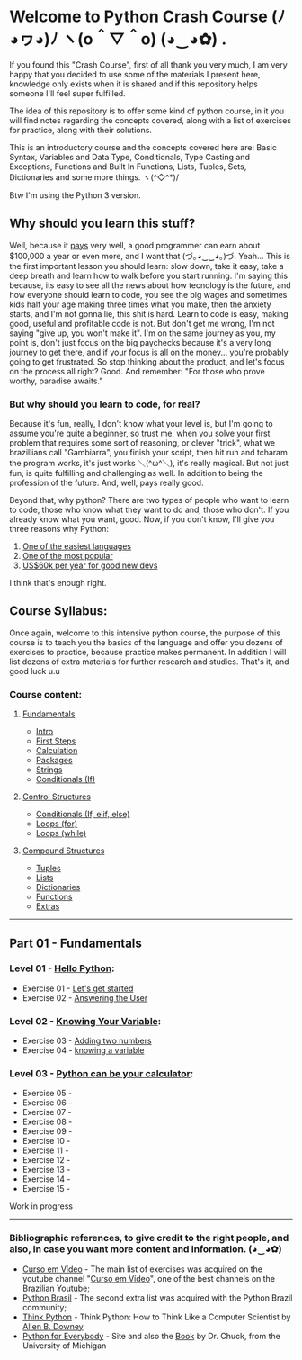 # Welcome to Python Crash Course (ﾉ◕ヮ◕)ﾉ ヽ(o＾▽＾o) (◕‿◕✿)		.

If you found this "Crash Course", first of all thank you very much, I am very happy that you decided to use some of the materials I present here, knowledge only exists when it is shared and if this repository helps someone I'll feel super fulfilled.

The idea of this repository is to offer some kind of python course, in it you will find notes regarding the concepts covered, along with a list of exercises for practice, along with their solutions.

This is an introductory course and the concepts covered here are: Basic Syntax, Variables and Data Type, Conditionals, Type Casting and Exceptions, Functions and Built In Functions, Lists, Tuples, Sets, Dictionaries and some more things. ヽ(^◇^*)/

Btw I'm using the Python 3 version.

## Why should you learn this stuff?

Well, because it [pays](https://money.usnews.com/careers/best-jobs/computer-programmer/salary) very well, a good programmer can earn about $100,000 a year or even more, and I want that (づ｡◕‿‿◕｡)づ. Yeah... This is the first important lesson you should learn: slow down, take it easy, take a deep breath and learn how to walk before you start running. I'm saying this because, its easy to see all the news about how tecnology is the future, and how everyone should learn to code, you see the big wages and sometimes kids half your age making three times what you make, then the anxiety starts, and I'm not gonna lie, this shit is hard. Learn to code is easy, making good, useful and profitable code is not. But don't get me wrong, I'm not saying "give up, you won't make it". I'm on the same journey as you, my point is, don't just focus on the big paychecks because it's a very long journey to get there, and if your focus is all on the money... you're probably going to get frustrated. So stop thinking about the product, and let's focus on the process all right? Good. And remember: "For those who prove worthy, paradise awaits."

### But why should you learn to code, for real?

Because it's fun, really, I don't know what your level is, but I'm going to assume you're quite a beginner, so trust me, when you solve your first problem that requires some sort of reasoning, or clever "trick", what we brazillians call "Gambiarra", you finish your script, then hit run and tcharam the program works, it's just works ＼(^ω^＼), it's really magical. But not just fun, is quite fulfilling and challenging as well. In addition to being the profession of the future. And, well, pays really good. 

Beyond that, why python? There are two types of people who want to learn to code, those who know what they want to do and, those who don't. If you already know what you want, good. Now, if you don't know, I'll give you three reasons why Python: 

1. [One of the easiest languages](https://brainstation.io/career-guides/how-long-does-it-take-to-learn-python#:~:text=Python%20is%20widely%20considered%20one,lot%20of%20practice%20and%20patience.)
2. [One of the most popular](https://statisticstimes.com/tech/top-computer-languages.php)
3. [US$60k per year for good new devs](https://www.simplilearn.com/python-developer-salary-article#:~:text=The%20average%20entry%2Dlevel%20Python,year%20to%20111%2C605%20USD%2Fyear.)

I think that's enough right.

## Course Syllabus:
Once again, welcome to this intensive python course, the purpose of this course is to teach you the basics of the language and offer you dozens of exercises to practice, because practice makes permanent. In addition I will list dozens of extra materials for further research and studies. That's it, and good luck u.u

### Course content:
1. [Fundamentals](https://github.com/marcoshsq/Python_Crash_Course/tree/main/Main_list/01_Fundamentals)
    - [Intro](https://github.com/marcoshsq/Python_Crash_Course/tree/main/Main_list/01_Fundamentals/01_Intro)
    - [First Steps](https://github.com/marcoshsq/Python_Crash_Course/tree/main/Main_list/01_Fundamentals/02_First_steps)
    - [Calculation](https://github.com/marcoshsq/Python_Crash_Course/tree/main/Main_list/01_Fundamentals/03_Calculation)
    - [Packages](https://github.com/marcoshsq/Python_Crash_Course/tree/main/Main_list/01_Fundamentals/04_Packages)
    - [Strings](https://github.com/marcoshsq/Python_Crash_Course/tree/main/Main_list/01_Fundamentals/05_Strings)
    - [Conditionals (If)](https://github.com/marcoshsq/Python_Crash_Course/tree/main/Main_list/01_Fundamentals/06_Conditionals)
2. [Control Structures](https://github.com/marcoshsq/Python_Crash_Course/tree/main/Main_list/02_Control_Structures)
    - [Conditionals (If, elif, else)](https://github.com/marcoshsq/Python_Crash_Course/tree/main/Main_list/02_Control_Structures/07_Conditionals_II_(If%2C%20Elif%2C%20Else))
    - [Loops (for)](https://github.com/marcoshsq/Python_Crash_Course/tree/main/Main_list/02_Control_Structures/08_Repetitions_(for))
    - [Loops (while)](https://github.com/marcoshsq/Python_Crash_Course/tree/main/Main_list/02_Control_Structures/09_Repetitions_(While))

3. [Compound Structures](https://github.com/marcoshsq/Python_Crash_Course/tree/main/Main_list/03_Compound_Structures)
    - [Tuples](https://github.com/marcoshsq/Python_Crash_Course/tree/main/Main_list/03_Compound_Structures/01_Tuples)
    - [Lists](https://github.com/marcoshsq/Python_Crash_Course/tree/main/Main_list/03_Compound_Structures/02_Lists)
    - [Dictionaries](https://github.com/marcoshsq/Python_Crash_Course/tree/main/Main_list/03_Compound_Structures/03_Dictionaries)
    - [Functions](https://github.com/marcoshsq/Python_Crash_Course/tree/main/Main_list/03_Compound_Structures/04_Functions)
    - [Extras]()
---

## Part 01 - Fundamentals

### Level 01 - [Hello Python](https://github.com/marcoshsq/Python_Crash_Course/blob/main/Main_list/01_Fundamentals/Lesson_01_Hello_Python.md):

- Exercise 01 - [Let's get started](https://github.com/marcoshsq/Python_Crash_Course/blob/main/Main_list/01_Fundamentals/01_Intro/ex001.py)
- Exercise 02 - [Answering the User](https://github.com/marcoshsq/Python_Crash_Course/blob/main/Main_list/01_Fundamentals/01_Intro/ex002.py)

### Level 02 - [Knowing Your Variable](https://github.com/marcoshsq/Python_Crash_Course/blob/main/Main_list/01_Fundamentals/Lesson_02_knowing_your_variable.md):

- Exercise 03 - [Adding two numbers](https://github.com/marcoshsq/Python_Crash_Course/blob/main/Main_list/01_Fundamentals/02_First_steps/ex003.py)
- Exercise 04 - [knowing a variable](https://github.com/marcoshsq/Python_Crash_Course/blob/main/Main_list/01_Fundamentals/02_First_steps/ex004.py)

### Level 03 - [Python can be your calculator](https://github.com/marcoshsq/Python_Crash_Course/blob/main/Main_list/01_Fundamentals/Lesson_03.md):

- Exercise 05 -
- Exercise 06 -
- Exercise 07 -
- Exercise 08 - 
- Exercise 09 - 
- Exercise 10 -
- Exercise 11 - 
- Exercise 12 -
- Exercise 13 -
- Exercise 14 -
- Exercise 15 -


Work in progress















---

### Bibliographic references, to give credit to the right people, and also, in case you want more content and information. (◕‿◕✿)	

- [Curso em Vídeo](https://www.youtube.com/playlist?list=PLHz_AreHm4dm6wYOIW20Nyg12TAjmMGT-) - The main list of exercises was acquired on the youtube channel "[Curso em Vídeo](https://www.youtube.com/c/CursoemV%C3%ADdeo/videos)", one of the best channels on the Brazilian Youtube;
- [Python Brasil](https://wiki.python.org.br/ListaDeExercicios) - The second extra list was acquired with the Python Brazil community;
- [Think Python](https://greenteapress.com/wp/think-python/) - Think Python: How to Think Like a Computer Scientist by [Allen B. Downey](https://github.com/AllenDowney)
- [Python for Everybody](https://www.py4e.com/) - Site and also the [Book](http://do1.dr-chuck.com/pythonlearn/EN_us/pythonlearn.pdf) by Dr. Chuck, from the University of Michigan






